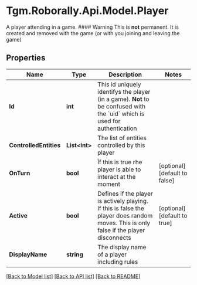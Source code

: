 # Tgm.Roborally.Api.Model.Player
A player attending in a game. #### Warning This is **not** permanent. It is created and removed with the game (or with you joining and leaving the game)

## Properties

Name | Type | Description | Notes
------------ | ------------- | ------------- | -------------
**Id** | **int** | This id uniquely identifys the player (in a game).   **Not** to be confused with the &#x60;uid&#x60; which is used for authentication | 
**ControlledEntities** | **List&lt;int&gt;** | The list of entities controlled by this player | 
**OnTurn** | **bool** | Îf this is true rhe player is able to interact at the moment | [optional] [default to false]
**Active** | **bool** | Defines if the player is actively playing. If this is false the player does random moves. This is only false if the player disconnects | [optional] [default to true]
**DisplayName** | **string** | The display name of a player including rules | 

[[Back to Model list]](../README.md#documentation-for-models) [[Back to API list]](../README.md#documentation-for-api-endpoints) [[Back to README]](../README.md)

